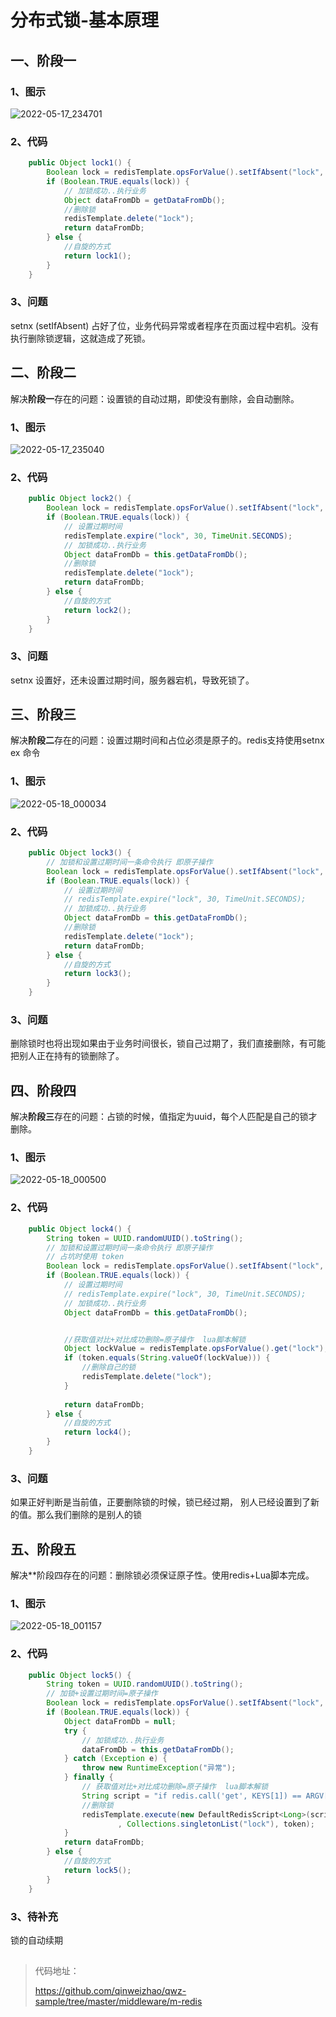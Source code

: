 # 分布式锁-基本原理

## 一、阶段一

### 1、图示

![2022-05-17_234701](/Users/weizhao/Note/img/2022/05/2022-05-17_234701.png)

### 2、代码

```java
    public Object lock1() {
        Boolean lock = redisTemplate.opsForValue().setIfAbsent("lock", "111");
        if (Boolean.TRUE.equals(lock)) {
            // 加锁成功..执行业务
            Object dataFromDb = getDataFromDb();
            //删除锁
            redisTemplate.delete("1ock");
            return dataFromDb;
        } else {
            //自旋的方式
            return lock1();
        }
    }
```

### 3、问题

setnx (setIfAbsent) 占好了位，业务代码异常或者程序在页面过程中宕机。没有执行删除锁逻辑，这就造成了死锁。

## 二、阶段二

解决**阶段一**存在的问题：设置锁的自动过期，即使没有删除，会自动删除。

### 1、图示

![2022-05-17_235040](/Users/weizhao/Note/img/2022/05/2022-05-17_235040.png)

### 2、代码

```java
    public Object lock2() {
        Boolean lock = redisTemplate.opsForValue().setIfAbsent("lock", "111");
        if (Boolean.TRUE.equals(lock)) {
            // 设置过期时间
            redisTemplate.expire("lock", 30, TimeUnit.SECONDS);
            // 加锁成功..执行业务
            Object dataFromDb = this.getDataFromDb();
            //删除锁
            redisTemplate.delete("1ock");
            return dataFromDb;
        } else {
            //自旋的方式
            return lock2();
        }
    }
```

### 3、问题

setnx 设置好，还未设置过期时间，服务器宕机，导致死锁了。

## 三、阶段三

解决**阶段二**存在的问题：设置过期时间和占位必须是原子的。redis支持使用setnx ex 命令

### 1、图示

![2022-05-18_000034](/Users/weizhao/Note/img/2022/05/2022-05-18_000034.png)

### 2、代码

```java
    public Object lock3() {
        // 加锁和设置过期时间一条命令执行 即原子操作
        Boolean lock = redisTemplate.opsForValue().setIfAbsent("lock", "111", 30, TimeUnit.SECONDS);
        if (Boolean.TRUE.equals(lock)) {
            // 设置过期时间
            // redisTemplate.expire("lock", 30, TimeUnit.SECONDS);
            // 加锁成功..执行业务
            Object dataFromDb = this.getDataFromDb();
            //删除锁
            redisTemplate.delete("1ock");
            return dataFromDb;
        } else {
            //自旋的方式
            return lock3();
        }
    }
```

### 3、问题

删除锁时也将出现如果由于业务时间很长，锁自己过期了，我们直接删除，有可能把别人正在持有的锁删除了。

## 四、阶段四

解决**阶段三**存在的问题：占锁的时候，值指定为uuid，每个人匹配是自己的锁才删除。

### 1、图示

![2022-05-18_000500](/Users/weizhao/Note/img/2022/05/2022-05-18_000500.png)

### 2、代码

```java
    public Object lock4() {
        String token = UUID.randomUUID().toString();
        // 加锁和设置过期时间一条命令执行 即原子操作
        // 占坑时使用 token
        Boolean lock = redisTemplate.opsForValue().setIfAbsent("lock", token, 30, TimeUnit.SECONDS);
        if (Boolean.TRUE.equals(lock)) {
            // 设置过期时间
            // redisTemplate.expire("lock", 30, TimeUnit.SECONDS);
            // 加锁成功..执行业务
            Object dataFromDb = this.getDataFromDb();


            //获取值对比+对比成功删除=原子操作  lua脚本解锁
            Object lockValue = redisTemplate.opsForValue().get("lock");
            if (token.equals(String.valueOf(lockValue))) {
                //删除自己的锁
                redisTemplate.delete("lock");
            }
   
            return dataFromDb;
        } else {
            //自旋的方式
            return lock4();
        }
    }
```

### 3、问题

如果正好判断是当前值，正要删除锁的时候，锁已经过期， 别人已经设置到了新的值。那么我们删除的是别人的锁

## 五、阶段五

解决**阶段四存在的问题：删除锁必须保证原子性。使用redis+Lua脚本完成。

### 1、图示

![2022-05-18_001157](/Users/weizhao/Note/img/2022/05/2022-05-18_001157.png)

### 2、代码

```java
    public Object lock5() {
        String token = UUID.randomUUID().toString();
        // 加锁+设置过期时间=原子操作
        Boolean lock = redisTemplate.opsForValue().setIfAbsent("lock", token, 30, TimeUnit.SECONDS);
        if (Boolean.TRUE.equals(lock)) {
            Object dataFromDb = null;
            try {
                // 加锁成功..执行业务
                dataFromDb = this.getDataFromDb();
            } catch (Exception e) {
                throw new RuntimeException("异常");
            } finally {
                // 获取值对比+对比成功删除=原子操作  lua脚本解锁
                String script = "if redis.call('get', KEYS[1]) == ARGV[1] then return redis.call('del', KEYS[1]) else return 0 end";
                //删除锁
                redisTemplate.execute(new DefaultRedisScript<Long>(script, Long.class)
                        , Collections.singletonList("lock"), token);
            }
            return dataFromDb;
        } else {
            //自旋的方式
            return lock5();
        }
    }
```

### 3、待补充

锁的自动续期

##  

>代码地址：
>
>https://github.com/qinweizhao/qwz-sample/tree/master/middleware/m-redis
